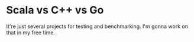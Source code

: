 # Scala vs C++ vs Go

It're just several projects for testing and benchmarking.
I'm gonna work on that in my  free time.
